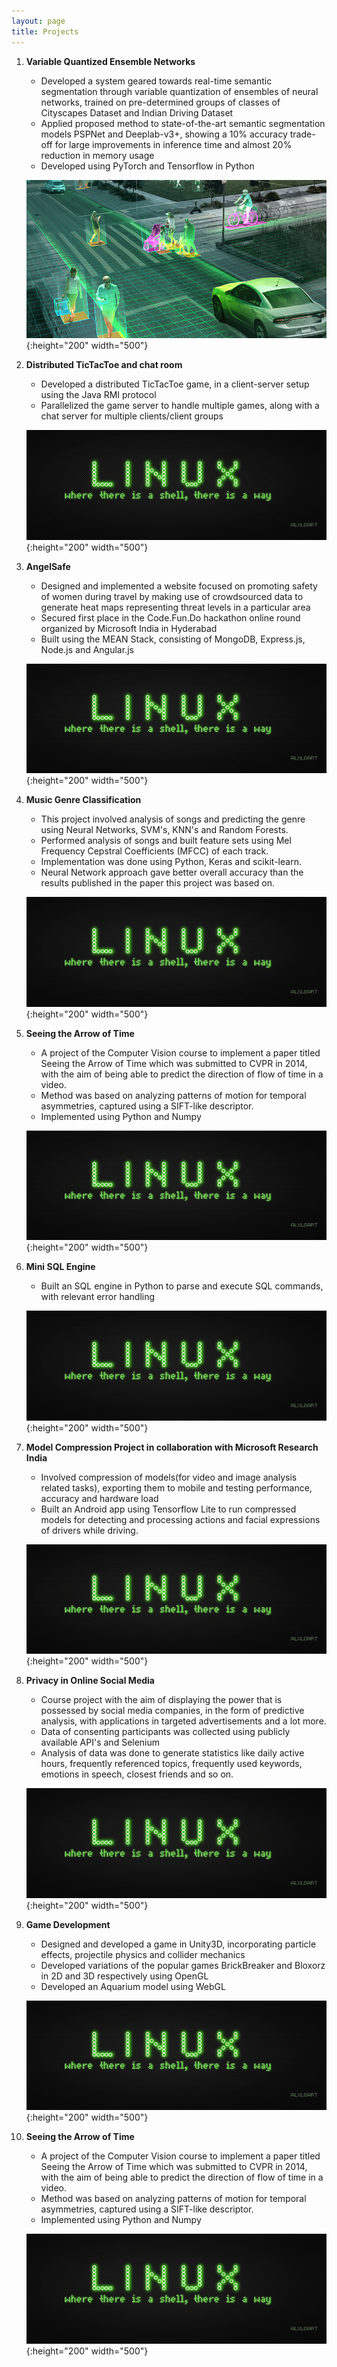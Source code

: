 ```yaml
---
layout: page
title: Projects
---
```


1. **Variable Quantized Ensemble Networks**
	
	* Developed a system geared towards real-time semantic segmentation through variable quantization of ensembles of neural networks, trained on pre-determined groups of classes of Cityscapes Dataset and Indian Driving Dataset
	* Applied proposed method to state-of-the-art semantic segmentation models PSPNet and Deeplab-v3+, showing a 10% accuracy trade-off for large improvements in inference time and almost 20% reduction in memory usage
	* Developed using PyTorch and Tensorflow in Python
	
	![CV](./assets/img/CV.jpg){:height="200" width="500"}
	<!-- <img src="./assets/img/CV.jpg" alt="Computer Vision" width="500" height="200"/> -->
	
2. **Distributed TicTacToe and chat room**
	
	* Developed a distributed TicTacToe game, in a client-server setup using the Java RMI protocol
	* Parallelized the game server to handle multiple games, along with a chat server for multiple clients/client groups

	![IT](./assets/img/it.png){:height="200" width="500"}

3. **AngelSafe**
	
	* Designed and implemented a website focused on promoting safety of women during travel by making use of crowdsourced data to generate heat maps representing threat levels in a particular area
	* Secured first place in the Code.Fun.Do hackathon online round organized by Microsoft India in Hyderabad
	* Built using the MEAN Stack, consisting of MongoDB, Express.js, Node.js and Angular.js

	![IT](./assets/img/it.png){:height="200" width="500"}

4. **Music Genre Classification**
	
	* This project involved analysis of songs and predicting the genre using Neural Networks, SVM's, KNN's and Random Forests.
	* Performed analysis of songs and built feature sets using Mel Frequency Cepstral Coefficients (MFCC) of each track.
	* Implementation was done using Python, Keras and scikit-learn.
	* Neural Network approach gave better overall accuracy than the results published in the paper this project was based on.

	![IT](./assets/img/it.png){:height="200" width="500"}

5. **Seeing the Arrow of Time**
	
	* A project of the Computer Vision course to implement a paper titled Seeing the Arrow of Time which was submitted to CVPR in 2014, with the aim of being able to predict the direction of flow of time in a video.
	* Method was based on analyzing patterns of motion for temporal asymmetries, captured using a SIFT-like descriptor.
	* Implemented using Python and Numpy

	![IT](./assets/img/it.png){:height="200" width="500"}

6. **Mini SQL Engine**
	
	* Built an SQL engine in Python to parse and execute SQL commands, with relevant error handling

	![IT](./assets/img/it.png){:height="200" width="500"}

7. **Model Compression Project in collaboration with Microsoft Research India**
	
	* Involved compression of models(for video and image analysis related tasks), exporting them to mobile and testing performance, accuracy and hardware load
	* Built an Android app using Tensorflow Lite to run compressed models for detecting and processing actions and facial expressions of drivers while driving.

	![IT](./assets/img/it.png){:height="200" width="500"}

8. **Privacy in Online Social Media**
	
	* Course project with the aim of displaying the power that is possessed by social media companies, in the form of predictive analysis, with applications in targeted advertisements and a lot more.
	* Data of consenting participants was collected using publicly available API's and Selenium
	* Analysis of data was done to generate statistics like daily active hours, frequently referenced topics, frequently used keywords, emotions in speech, closest friends and so on.

	![IT](./assets/img/it.png){:height="200" width="500"}

9. **Game Development**
	
	* Designed and developed a game in Unity3D, incorporating particle effects, projectile physics and collider mechanics
	* Developed variations of the popular games BrickBreaker and Bloxorz in 2D and 3D respectively using OpenGL
	* Developed an Aquarium model using WebGL

	![IT](./assets/img/it.png){:height="200" width="500"}

10. **Seeing the Arrow of Time**
	
	* A project of the Computer Vision course to implement a paper titled Seeing the Arrow of Time which was submitted to CVPR in 2014, with the aim of being able to predict the direction of flow of time in a video.
	* Method was based on analyzing patterns of motion for temporal asymmetries, captured using a SIFT-like descriptor.
	* Implemented using Python and Numpy

	![IT](./assets/img/it.png){:height="200" width="500"}
